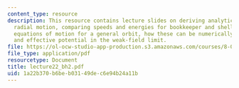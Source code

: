 ```yaml
---
content_type: resource
description: This resource contains lecture slides on deriving analytic results for
  radial motion, comparing speeds and energies for bookkeeper and shell observers,
  equations of motion for a general orbit, how these can be numerically integrated,
  and effective potential in the weak-field limit.
file: https://ol-ocw-studio-app-production.s3.amazonaws.com/courses/8-033-relativity-fall-2006/1a22b370b6beb03149dec6e94b24a11b_lecture22_bh2.pdf
file_type: application/pdf
resourcetype: Document
title: lecture22_bh2.pdf
uid: 1a22b370-b6be-b031-49de-c6e94b24a11b
---
```

